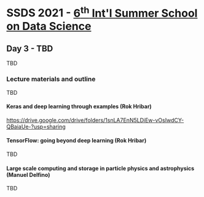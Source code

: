 # SSDS 2021  - [6<sup>th</sup> Int'l Summer School on Data Science](https://sites.google.com/view/ssdatascience2021)

## Day 3 - TBD

TBD

### Lecture materials and outline

TBD

#### Keras and deep learning through examples (Rok Hribar)

https://drive.google.com/drive/folders/1snLA7EnN5LDiEw-vOsIwdCY-QBaiaUe-?usp=sharing

####  TensorFlow: going beyond deep learning (Rok Hribar)

TBD

#### Large scale computing and storage in particle physics and astrophysics  (Manuel Delfino)

TBD

